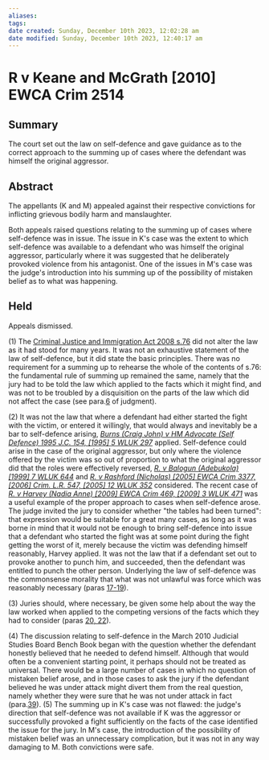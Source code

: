 ```yaml
---
aliases: 
tags: 
date created: Sunday, December 10th 2023, 12:02:28 am
date modified: Sunday, December 10th 2023, 12:40:17 am
---
```


# R v Keane and McGrath [2010] EWCA Crim 2514

## Summary

The court set out the law on self-defence and gave guidance as to the correct approach to the summing up of cases where the defendant was himself the original aggressor.

## Abstract

The appellants (K and M) appealed against their respective convictions for inflicting grievous bodily harm and manslaughter.

Both appeals raised questions relating to the summing up of cases where self-defence was in issue. The issue in K's case was the extent to which self-defence was available to a defendant who was himself the original aggressor, particularly where it was suggested that he deliberately provoked violence from his antagonist. One of the issues in M's case was the judge's introduction into his summing up of the possibility of mistaken belief as to what was happening.

## Held

Appeals dismissed.

(1) The [Criminal Justice and Immigration Act 2008 s.76](https://uk.westlaw.com/Document/I1F307450261911DDA4CACD152F86E460/View/FullText.html?originationContext=document&transitionType=DocumentItem&ppcid=93645e954d6a4e4e8d6e79514d13bff3&contextData=(sc.Default)) did not alter the law as it had stood for many years. It was not an exhaustive statement of the law of self-defence, but it did state the basic principles. There was no requirement for a summing up to rehearse the whole of the contents of s.76: the fundamental rule of summing up remained the same, namely that the jury had to be told the law which applied to the facts which it might find, and was not to be troubled by a disquisition on the parts of the law which did not affect the case (see para.[6](javascript:void(0); "View judgment paragraphs") of judgment).

(2) It was not the law that where a defendant had either started the fight with the victim, or entered it willingly, that would always and inevitably be a bar to self-defence arising, _[Burns (Craig John) v HM Advocate (Self Defence) 1995 J.C. 154, [1995] 5 WLUK 297](https://uk.westlaw.com/Document/I7F8CEAD0E42711DA8FC2A0F0355337E9/View/FullText.html?originationContext=document&transitionType=DocumentItem&ppcid=93645e954d6a4e4e8d6e79514d13bff3&contextData=(sc.Default))_ applied. Self-defence could arise in the case of the original aggressor, but only where the violence offered by the victim was so out of proportion to what the original aggressor did that the roles were effectively reversed, _[R. v Balogun (Adebukola) [1999] 7 WLUK 644](https://uk.westlaw.com/Document/I3C35E2A0E62F11DF8192A9A67A5DF705/View/FullText.html?originationContext=document&transitionType=DocumentItem&ppcid=93645e954d6a4e4e8d6e79514d13bff3&contextData=(sc.Default))_ and _[R. v Rashford (Nicholas) [2005] EWCA Crim 3377, [2006] Crim. L.R. 547, [2005] 12 WLUK 352](https://uk.westlaw.com/Document/I61649F21E42811DA8FC2A0F0355337E9/View/FullText.html?originationContext=document&transitionType=DocumentItem&ppcid=93645e954d6a4e4e8d6e79514d13bff3&contextData=(sc.Default))_ considered. The recent case of _[R. v Harvey (Nadia Anne) [2009] EWCA Crim 469, [2009] 3 WLUK 471](https://uk.westlaw.com/Document/I56A9C870150911DEBC0589FA09171FC8/View/FullText.html?originationContext=document&transitionType=DocumentItem&ppcid=93645e954d6a4e4e8d6e79514d13bff3&contextData=(sc.Default))_ was a useful example of the proper approach to cases when self-defence arose. The judge invited the jury to consider whether "the tables had been turned": that expression would be suitable for a great many cases, as long as it was borne in mind that it would not be enough to bring self-defence into issue that a defendant who started the fight was at some point during the fight getting the worst of it, merely because the victim was defending himself reasonably, Harvey applied. It was not the law that if a defendant set out to provoke another to punch him, and succeeded, then the defendant was entitled to punch the other person. Underlying the law of self-defence was the commonsense morality that what was not unlawful was force which was reasonably necessary (paras [17-19](javascript:void(0); "View judgment paragraphs")).

(3) Juries should, where necessary, be given some help about the way the law worked when applied to the competing versions of the facts which they had to consider (paras [20, 22](javascript:void(0); "View judgment paragraphs")).

(4) The discussion relating to self-defence in the March 2010 Judicial Studies Board Bench Book began with the question whether the defendant honestly believed that he needed to defend himself. Although that would often be a convenient starting point, it perhaps should not be treated as universal. There would be a large number of cases in which no question of mistaken belief arose, and in those cases to ask the jury if the defendant believed he was under attack might divert them from the real question, namely whether they were sure that he was not under attack in fact (para.[39](javascript:void(0); "View judgment paragraphs")). (5) The summing up in K's case was not flawed: the judge's direction that self-defence was not available if K was the aggressor or successfully provoked a fight sufficiently on the facts of the case identified the issue for the jury. In M's case, the introduction of the possibility of mistaken belief was an unnecessary complication, but it was not in any way damaging to M. Both convictions were safe.
